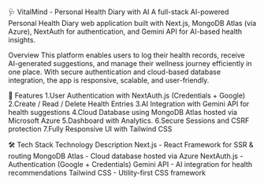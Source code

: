 🩺 VitalMind - Personal Health Diary with AI
A full-stack AI-powered Personal Health Diary web application built with Next.js, MongoDB Atlas (via Azure), NextAuth for authentication, and Gemini API for AI-based health insights.

Overview
This platform enables users to log their health records, receive AI-generated suggestions, and manage their wellness journey efficiently in one place. With secure authentication and cloud-based database integration, the app is responsive, scalable, and user-friendly.

🚀 Features
1.User Authentication with NextAuth.js (Credentials + Google)
2.Create / Read / Delete Health Entries
3.AI Integration with Gemini API for health suggestions
4.Cloud Database using MongoDB Atlas hosted via Microsoft Azure
5.Dashboard with Analytics.
6.Secure Sessions and CSRF protection
7.Fully Responsive UI with Tailwind CSS

🛠 Tech Stack            Technology	Description
Next.js	           - React Framework for SSR & routing
MongoDB Atlas	     - Cloud database hosted via Azure
NextAuth.js	       - Authentication (Google + Credentials)
Gemini API	       - AI integration for health recommendations
Tailwind CSS	     - Utility-first CSS framework

